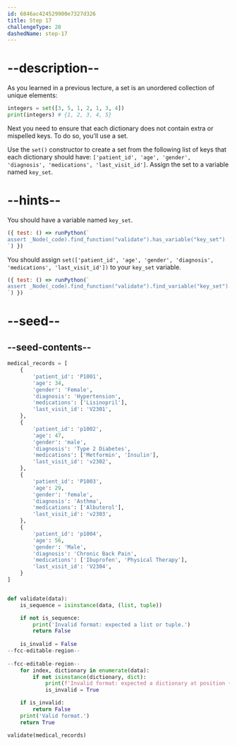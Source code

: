 ```yaml
---
id: 6846ac424529900e7327d326
title: Step 17
challengeType: 20
dashedName: step-17
---
```


# --description--

As you learned in a previous lecture, a set is an unordered collection of unique elements:

```py
integers = set([3, 5, 1, 2, 1, 3, 4])
print(integers) # {1, 2, 3, 4, 5}
```

Next you need to ensure that each dictionary does not contain extra or mispelled keys. To do so, you'll use a set.

Use the `set()` constructor to create a set from the following list of keys that each dictionary should have: `['patient_id', 'age', 'gender', 'diagnosis', 'medications', 'last_visit_id']`. Assign the set to a variable named `key_set`.

# --hints--

You should have a variable named `key_set`.

```js
({ test: () => runPython(`
assert _Node(_code).find_function("validate").has_variable("key_set")
`) })
```

You should assign `set(['patient_id', 'age', 'gender', 'diagnosis', 'medications', 'last_visit_id'])` to your `key_set` variable.

```js
({ test: () => runPython(`
assert _Node(_code).find_function("validate").find_variable("key_set").is_equivalent("key_set = set(['patient_id', 'age', 'gender', 'diagnosis', 'medications', 'last_visit_id'])")
`) })
```

# --seed--

## --seed-contents--

```py
medical_records = [
    {
        'patient_id': 'P1001',
        'age': 34,
        'gender': 'Female',
        'diagnosis': 'Hypertension',
        'medications': ['Lisinopril'],
        'last_visit_id': 'V2301',
    },
    {
        'patient_id': 'p1002',
        'age': 47,
        'gender': 'male',
        'diagnosis': 'Type 2 Diabetes',
        'medications': ['Metformin', 'Insulin'],
        'last_visit_id': 'v2302',
    },
    {
        'patient_id': 'P1003',
        'age': 29,
        'gender': 'female',
        'diagnosis': 'Asthma',
        'medications': ['Albuterol'],
        'last_visit_id': 'v2303',
    },
    {
        'patient_id': 'p1004',
        'age': 56,
        'gender': 'Male',
        'diagnosis': 'Chronic Back Pain',
        'medications': ['Ibuprofen', 'Physical Therapy'],
        'last_visit_id': 'V2304',
    }   
]


def validate(data):
    is_sequence = isinstance(data, (list, tuple))

    if not is_sequence:
        print('Invalid format: expected a list or tuple.')
        return False
        
    is_invalid = False
--fcc-editable-region--
    
--fcc-editable-region--
    for index, dictionary in enumerate(data):
        if not isinstance(dictionary, dict):
            print(f'Invalid format: expected a dictionary at position {index}.')
            is_invalid = True

    if is_invalid:
        return False
    print('Valid format.')
    return True

validate(medical_records)

```
